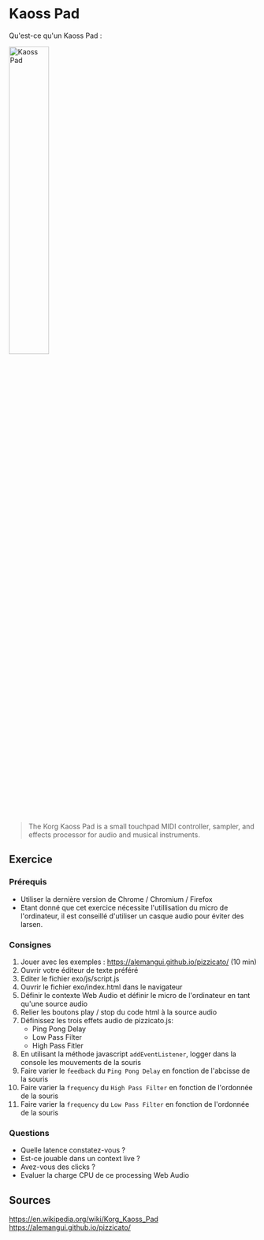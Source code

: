 # Kaoss Pad

Qu'est-ce qu'un Kaoss Pad :

<img src="https://upload.wikimedia.org/wikipedia/commons/e/e3/KAOSS_PAD.JPG" alt="Kaoss Pad" width="40%" height="40%">

> The Korg Kaoss Pad is a small touchpad MIDI controller, sampler, and effects processor for audio and musical instruments.

## Exercice

### Prérequis

- Utiliser la dernière version de Chrome / Chromium / Firefox
- Etant donné que cet exercice nécessite l'utillisation du micro de l'ordinateur, il est conseillé d'utiliser un casque audio pour éviter des larsen.

### Consignes

1. Jouer avec les exemples : https://alemangui.github.io/pizzicato/ (10 min)
2. Ouvrir votre éditeur de texte préféré
3. Editer le fichier exo/js/script.js
4. Ouvrir le fichier exo/index.html dans le navigateur
5. Définir le contexte Web Audio et définir le micro de l'ordinateur en tant qu'une source audio
6. Relier les boutons play / stop du code html à la source audio
7. Définissez les trois effets audio de pizzicato.js:
    - Ping Pong Delay
    - Low Pass Filter
    - High Pass Fitler
8. En utilisant la méthode javascript ```addEventListener```, logger dans la console les mouvements de la souris
9. Faire varier le ```feedback``` du ```Ping Pong Delay``` en fonction de l'abcisse de la souris
10. Faire varier la ```frequency``` du ```High Pass Filter``` en fonction de l'ordonnée de la souris
11. Faire varier la ```frequency``` du ```Low Pass Filter``` en fonction de l'ordonnée de la souris

### Questions

- Quelle latence constatez-vous ?
- Est-ce jouable dans un context live ?
- Avez-vous des clicks ?
- Evaluer la charge CPU de ce processing Web Audio

## Sources

https://en.wikipedia.org/wiki/Korg_Kaoss_Pad
https://alemangui.github.io/pizzicato/
